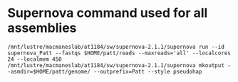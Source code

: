 Supernova command used for all assemblies
==


```
/mnt/lustre/macmaneslab/at1184/sw/supernova-2.1.1/supernova run --id supernova_Patt --fastqs $HOME/patt/reads --maxreads='all' --localcores 24 --localmem 450
/mnt/lustre/macmaneslab/at1184/sw/supernova-2.1.1/supernova mkoutput --asmdir=$HOME/patt/genome/ --outprefix=Patt --style pseudohap
```
